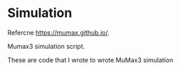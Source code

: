 # Simulation

Refercne https://mumax.github.io/. 

Mumax3 simulation script. 

These are code that I wrote to wrote MuMax3 simulation
